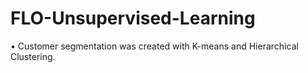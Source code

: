 # FLO-Unsupervised-Learning
 •	Customer segmentation was created with K-means and Hierarchical Clustering.
